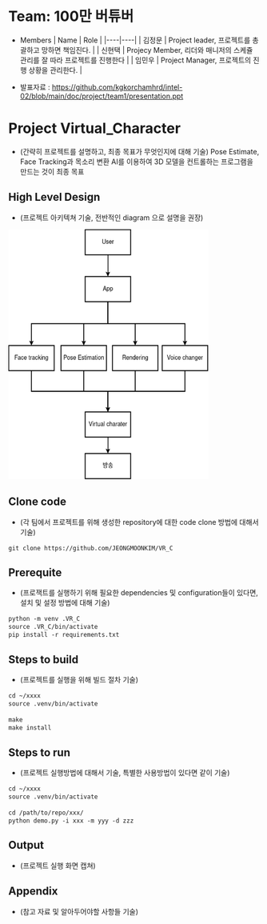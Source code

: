 # Team: 100만 버튜버  
* Members
  | Name | Role |
  |----|----|
  | 김정문 | Project leader, 프로젝트를 총괄하고 망하면 책임진다. |
  | 신현택 | Projecy Member, 리더와 매니저의 스케쥴 관리를 잘 따라 프로젝트를 진행한다 |
  | 임민우 | Project Manager, 프로젝트의 진행 상황을 관리한다. |

* 발표자료 : https://github.com/kgkorchamhrd/intel-02/blob/main/doc/project/team1/presentation.ppt

# Project Virtual_Character

* (간략히 프로젝트를 설명하고, 최종 목표가 무엇인지에 대해 기술)
Pose Estimate, Face Tracking과 목소리 변환 AI를 이용하여 3D 모델을 컨트롤하는 프로그램을 만드는 것이 최종 목표

## High Level Design

* (프로젝트 아키텍쳐 기술, 전반적인 diagram 으로 설명을 권장)
<img src="https://github.com/kgkorchamhrd/intel-02/blob/main/doc/project/team1/design.png" width=400 height=500>

## Clone code

* (각 팀에서 프로젝트를 위해 생성한 repository에 대한 code clone 방법에 대해서 기술)

```shell
git clone https://github.com/JEONGMOONKIM/VR_C
```

## Prerequite

* (프로잭트를 실행하기 위해 필요한 dependencies 및 configuration들이 있다면, 설치 및 설정 방법에 대해 기술)

```shell
python -m venv .VR_C
source .VR_C/bin/activate
pip install -r requirements.txt
```

## Steps to build

* (프로젝트를 실행을 위해 빌드 절차 기술)

```shell
cd ~/xxxx
source .venv/bin/activate

make
make install
```

## Steps to run

* (프로젝트 실행방법에 대해서 기술, 특별한 사용방법이 있다면 같이 기술)

```shell
cd ~/xxxx
source .venv/bin/activate

cd /path/to/repo/xxx/
python demo.py -i xxx -m yyy -d zzz
```

## Output

* (프로젝트 실행 화면 캡쳐)


## Appendix

* (참고 자료 및 알아두어야할 사항들 기술)
